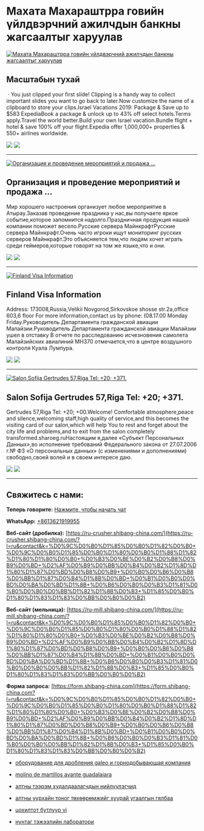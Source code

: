 # Махата Махараштрра говийн үйлдвэрчний ажилчдын банкны жагсаалтыг харуулав

<a href="https://swt.shibang-china.com/?l=ru&img&k=%D0%9C%D0%B0%D1%85%D0%B0%D1%82%D0%B0+%D0%9C%D0%B0%D1%85%D0%B0%D1%80%D0%B0%D1%88%D1%82%D1%80%D1%80%D0%B0+%D0%B3%D0%BE%D0%B2%D0%B8%D0%B9%D0%BD+%D2%AF%D0%B9%D0%BB%D0%B4%D0%B2%D1%8D%D1%80%D1%87%D0%BD%D0%B8%D0%B9+%D0%B0%D0%B6%D0%B8%D0%BB%D1%87%D0%B4%D1%8B%D0%BD+%D0%B1%D0%B0%D0%BD%D0%BA%D0%BD%D1%8B+%D0%B6%D0%B0%D0%B3%D1%81%D0%B0%D0%B0%D0%BB%D1%82%D1%8B%D0%B3+%D1%85%D0%B0%D1%80%D1%83%D1%83%D0%BB%D0%B0%D0%B2" target="_blank">![Махата Махараштрра говийн үйлдвэрчний ажилчдын банкны жагсаалтыг харуулав](http://static.shibang-china.com/all-800x300/983.jpg)</a>

## Масштабын тухай
&nbsp;&#0183;&#32;You just clipped your first slide! Clipping is a handy way to collect important slides you want to go back to later.Now customize the name of a clipboard to store your clips.Israel Vacations 2019: Package &amp; Save up to $583 ExpediaBook a package &amp; unlock up to 43% off select hotels.Terms apply.Travel the world better.Build your own Israel vacation.Bundle flight + hotel &amp; save 100% off your flight.Expedia offer 1,000,000+ properties &amp; 550+ airlines worldwide.


<a href="https://whatsapp.shibangsoft.com/WhatsApp.php" target="_blank" title="WhatsApp">![](http://static.shibang-china.com/icon/whatsapp.png)</a> <a href="https://swt.shibang-china.com/?l=ru&icon&k=%D0%9C%D0%B0%D1%85%D0%B0%D1%82%D0%B0+%D0%9C%D0%B0%D1%85%D0%B0%D1%80%D0%B0%D1%88%D1%82%D1%80%D1%80%D0%B0+%D0%B3%D0%BE%D0%B2%D0%B8%D0%B9%D0%BD+%D2%AF%D0%B9%D0%BB%D0%B4%D0%B2%D1%8D%D1%80%D1%87%D0%BD%D0%B8%D0%B9+%D0%B0%D0%B6%D0%B8%D0%BB%D1%87%D0%B4%D1%8B%D0%BD+%D0%B1%D0%B0%D0%BD%D0%BA%D0%BD%D1%8B+%D0%B6%D0%B0%D0%B3%D1%81%D0%B0%D0%B0%D0%BB%D1%82%D1%8B%D0%B3+%D1%85%D0%B0%D1%80%D1%83%D1%83%D0%BB%D0%B0%D0%B2" target="_blank">![](http://static.shibang-china.com/icon/chat-ru.png)</a>

---

<a href="https://swt.shibang-china.com/?l=ru&img&k=%D0%9C%D0%B0%D1%85%D0%B0%D1%82%D0%B0+%D0%9C%D0%B0%D1%85%D0%B0%D1%80%D0%B0%D1%88%D1%82%D1%80%D1%80%D0%B0+%D0%B3%D0%BE%D0%B2%D0%B8%D0%B9%D0%BD+%D2%AF%D0%B9%D0%BB%D0%B4%D0%B2%D1%8D%D1%80%D1%87%D0%BD%D0%B8%D0%B9+%D0%B0%D0%B6%D0%B8%D0%BB%D1%87%D0%B4%D1%8B%D0%BD+%D0%B1%D0%B0%D0%BD%D0%BA%D0%BD%D1%8B+%D0%B6%D0%B0%D0%B3%D1%81%D0%B0%D0%B0%D0%BB%D1%82%D1%8B%D0%B3+%D1%85%D0%B0%D1%80%D1%83%D1%83%D0%BB%D0%B0%D0%B2" target="_blank">![Организация и проведение мероприятий и продажа …](http://static.shibang-china.com/all-800x300/986.jpg)</a>

## Организация и проведение мероприятий и продажа …
Мир хорошего настроения организует любое мероприятие в Атырау.Заказав проведение праздника у нас,вы получаете яркое событие,которое запомнится надолго.Праздничная продукция нашей компании поможет весело.Русские сервера МайнкрафтРусские сервера Майнкрафт.Очень часто игроки ищут мониторинг русских серверов Майнкрафт.Это объясняется тем,что людям хочет играть среди геймеров,которые говорят на том же языке,что и они.


<a href="https://whatsapp.shibangsoft.com/WhatsApp.php" target="_blank" title="WhatsApp">![](http://static.shibang-china.com/icon/whatsapp.png)</a> <a href="https://swt.shibang-china.com/?l=ru&icon&k=%D0%9C%D0%B0%D1%85%D0%B0%D1%82%D0%B0+%D0%9C%D0%B0%D1%85%D0%B0%D1%80%D0%B0%D1%88%D1%82%D1%80%D1%80%D0%B0+%D0%B3%D0%BE%D0%B2%D0%B8%D0%B9%D0%BD+%D2%AF%D0%B9%D0%BB%D0%B4%D0%B2%D1%8D%D1%80%D1%87%D0%BD%D0%B8%D0%B9+%D0%B0%D0%B6%D0%B8%D0%BB%D1%87%D0%B4%D1%8B%D0%BD+%D0%B1%D0%B0%D0%BD%D0%BA%D0%BD%D1%8B+%D0%B6%D0%B0%D0%B3%D1%81%D0%B0%D0%B0%D0%BB%D1%82%D1%8B%D0%B3+%D1%85%D0%B0%D1%80%D1%83%D1%83%D0%BB%D0%B0%D0%B2" target="_blank">![](http://static.shibang-china.com/icon/chat-ru.png)</a>

---

<a href="https://swt.shibang-china.com/?l=ru&img&k=%D0%9C%D0%B0%D1%85%D0%B0%D1%82%D0%B0+%D0%9C%D0%B0%D1%85%D0%B0%D1%80%D0%B0%D1%88%D1%82%D1%80%D1%80%D0%B0+%D0%B3%D0%BE%D0%B2%D0%B8%D0%B9%D0%BD+%D2%AF%D0%B9%D0%BB%D0%B4%D0%B2%D1%8D%D1%80%D1%87%D0%BD%D0%B8%D0%B9+%D0%B0%D0%B6%D0%B8%D0%BB%D1%87%D0%B4%D1%8B%D0%BD+%D0%B1%D0%B0%D0%BD%D0%BA%D0%BD%D1%8B+%D0%B6%D0%B0%D0%B3%D1%81%D0%B0%D0%B0%D0%BB%D1%82%D1%8B%D0%B3+%D1%85%D0%B0%D1%80%D1%83%D1%83%D0%BB%D0%B0%D0%B2" target="_blank">![Finland Visa Information](http://static.shibang-china.com/all-800x300/639.jpg)</a>

## Finland Visa Information
Address: 173008,Russia,Velikii Novgorod,Sirkovskoe shosse str.2a,office 603,6 floor For more information,contact us by phone: (08.17.00 Monday Friday.Руководитель Департамента гражданской авиации Малайзии.Руководитель Департамента гражданской авиации Малайзии ушел в отставку В отчете по расследованию исчезновения самолета Малайзийских авиалиний МН370 отмечается,что в центре воздушного контроля Куала Лумпура.


<a href="https://whatsapp.shibangsoft.com/WhatsApp.php" target="_blank" title="WhatsApp">![](http://static.shibang-china.com/icon/whatsapp.png)</a> <a href="https://swt.shibang-china.com/?l=ru&icon&k=%D0%9C%D0%B0%D1%85%D0%B0%D1%82%D0%B0+%D0%9C%D0%B0%D1%85%D0%B0%D1%80%D0%B0%D1%88%D1%82%D1%80%D1%80%D0%B0+%D0%B3%D0%BE%D0%B2%D0%B8%D0%B9%D0%BD+%D2%AF%D0%B9%D0%BB%D0%B4%D0%B2%D1%8D%D1%80%D1%87%D0%BD%D0%B8%D0%B9+%D0%B0%D0%B6%D0%B8%D0%BB%D1%87%D0%B4%D1%8B%D0%BD+%D0%B1%D0%B0%D0%BD%D0%BA%D0%BD%D1%8B+%D0%B6%D0%B0%D0%B3%D1%81%D0%B0%D0%B0%D0%BB%D1%82%D1%8B%D0%B3+%D1%85%D0%B0%D1%80%D1%83%D1%83%D0%BB%D0%B0%D0%B2" target="_blank">![](http://static.shibang-china.com/icon/chat-ru.png)</a>

---

<a href="https://swt.shibang-china.com/?l=ru&img&k=%D0%9C%D0%B0%D1%85%D0%B0%D1%82%D0%B0+%D0%9C%D0%B0%D1%85%D0%B0%D1%80%D0%B0%D1%88%D1%82%D1%80%D1%80%D0%B0+%D0%B3%D0%BE%D0%B2%D0%B8%D0%B9%D0%BD+%D2%AF%D0%B9%D0%BB%D0%B4%D0%B2%D1%8D%D1%80%D1%87%D0%BD%D0%B8%D0%B9+%D0%B0%D0%B6%D0%B8%D0%BB%D1%87%D0%B4%D1%8B%D0%BD+%D0%B1%D0%B0%D0%BD%D0%BA%D0%BD%D1%8B+%D0%B6%D0%B0%D0%B3%D1%81%D0%B0%D0%B0%D0%BB%D1%82%D1%8B%D0%B3+%D1%85%D0%B0%D1%80%D1%83%D1%83%D0%BB%D0%B0%D0%B2" target="_blank">![Salon Sofija Gertrudes 57,Riga Tel: +20; +371.](http://static.shibang-china.com/all-800x300/212.jpg)</a>

## Salon Sofija Gertrudes 57,Riga Tel: +20; +371.
Gertrudes 57,Riga Tel: +20; +00.Welcome! Comfortable atmosphere,peace and silence,welcoming staff,high quality of service,and this becomes the visiting card of our salon,which will help You to rest and forget about the city life and problems,and to exit from the salon completely transformed.sharoeg.ruНастоящим я,далее &#171;Субъект Персональных Данных&#187;,во исполнение требований Федерального закона от 27.07.2006 г.№ ФЗ &#171;О персональных данных&#187; (с изменениями и дополнениями) свободно,своей волей и в своем интересе даю.


<a href="https://whatsapp.shibangsoft.com/WhatsApp.php" target="_blank" title="WhatsApp">![](http://static.shibang-china.com/icon/whatsapp.png)</a> <a href="https://swt.shibang-china.com/?l=ru&icon&k=%D0%9C%D0%B0%D1%85%D0%B0%D1%82%D0%B0+%D0%9C%D0%B0%D1%85%D0%B0%D1%80%D0%B0%D1%88%D1%82%D1%80%D1%80%D0%B0+%D0%B3%D0%BE%D0%B2%D0%B8%D0%B9%D0%BD+%D2%AF%D0%B9%D0%BB%D0%B4%D0%B2%D1%8D%D1%80%D1%87%D0%BD%D0%B8%D0%B9+%D0%B0%D0%B6%D0%B8%D0%BB%D1%87%D0%B4%D1%8B%D0%BD+%D0%B1%D0%B0%D0%BD%D0%BA%D0%BD%D1%8B+%D0%B6%D0%B0%D0%B3%D1%81%D0%B0%D0%B0%D0%BB%D1%82%D1%8B%D0%B3+%D1%85%D0%B0%D1%80%D1%83%D1%83%D0%BB%D0%B0%D0%B2" target="_blank">![](http://static.shibang-china.com/icon/chat-ru.png)</a>

---
## Свяжитесь с нами:

**Теперь говорите:** [Нажмите, чтобы начать чат](https://swt.shibang-china.com?l=ru&contact&k=%D0%9C%D0%B0%D1%85%D0%B0%D1%82%D0%B0+%D0%9C%D0%B0%D1%85%D0%B0%D1%80%D0%B0%D1%88%D1%82%D1%80%D1%80%D0%B0+%D0%B3%D0%BE%D0%B2%D0%B8%D0%B9%D0%BD+%D2%AF%D0%B9%D0%BB%D0%B4%D0%B2%D1%8D%D1%80%D1%87%D0%BD%D0%B8%D0%B9+%D0%B0%D0%B6%D0%B8%D0%BB%D1%87%D0%B4%D1%8B%D0%BD+%D0%B1%D0%B0%D0%BD%D0%BA%D0%BD%D1%8B+%D0%B6%D0%B0%D0%B3%D1%81%D0%B0%D0%B0%D0%BB%D1%82%D1%8B%D0%B3+%D1%85%D0%B0%D1%80%D1%83%D1%83%D0%BB%D0%B0%D0%B2)

**WhatsApp:**  [+8613621919955](https://whatsapp.shibangsoft.com/WhatsApp.php)

**Веб-сайт (дробилка):** [https://ru-crusher.shibang-china.com/](https://ru-crusher.shibang-china.com/?l=ru&contact&k=%D0%9C%D0%B0%D1%85%D0%B0%D1%82%D0%B0+%D0%9C%D0%B0%D1%85%D0%B0%D1%80%D0%B0%D1%88%D1%82%D1%80%D1%80%D0%B0+%D0%B3%D0%BE%D0%B2%D0%B8%D0%B9%D0%BD+%D2%AF%D0%B9%D0%BB%D0%B4%D0%B2%D1%8D%D1%80%D1%87%D0%BD%D0%B8%D0%B9+%D0%B0%D0%B6%D0%B8%D0%BB%D1%87%D0%B4%D1%8B%D0%BD+%D0%B1%D0%B0%D0%BD%D0%BA%D0%BD%D1%8B+%D0%B6%D0%B0%D0%B3%D1%81%D0%B0%D0%B0%D0%BB%D1%82%D1%8B%D0%B3+%D1%85%D0%B0%D1%80%D1%83%D1%83%D0%BB%D0%B0%D0%B2)

**Веб-сайт (мельница):** [https://ru-mill.shibang-china.com/](https://ru-mill.shibang-china.com/?l=ru&contact&k=%D0%9C%D0%B0%D1%85%D0%B0%D1%82%D0%B0+%D0%9C%D0%B0%D1%85%D0%B0%D1%80%D0%B0%D1%88%D1%82%D1%80%D1%80%D0%B0+%D0%B3%D0%BE%D0%B2%D0%B8%D0%B9%D0%BD+%D2%AF%D0%B9%D0%BB%D0%B4%D0%B2%D1%8D%D1%80%D1%87%D0%BD%D0%B8%D0%B9+%D0%B0%D0%B6%D0%B8%D0%BB%D1%87%D0%B4%D1%8B%D0%BD+%D0%B1%D0%B0%D0%BD%D0%BA%D0%BD%D1%8B+%D0%B6%D0%B0%D0%B3%D1%81%D0%B0%D0%B0%D0%BB%D1%82%D1%8B%D0%B3+%D1%85%D0%B0%D1%80%D1%83%D1%83%D0%BB%D0%B0%D0%B2)

**Форма запроса:** [https://form.shibang-china.com](https://form.shibang-china.com?l=ru&contact&k=%D0%9C%D0%B0%D1%85%D0%B0%D1%82%D0%B0+%D0%9C%D0%B0%D1%85%D0%B0%D1%80%D0%B0%D1%88%D1%82%D1%80%D1%80%D0%B0+%D0%B3%D0%BE%D0%B2%D0%B8%D0%B9%D0%BD+%D2%AF%D0%B9%D0%BB%D0%B4%D0%B2%D1%8D%D1%80%D1%87%D0%BD%D0%B8%D0%B9+%D0%B0%D0%B6%D0%B8%D0%BB%D1%87%D0%B4%D1%8B%D0%BD+%D0%B1%D0%B0%D0%BD%D0%BA%D0%BD%D1%8B+%D0%B6%D0%B0%D0%B3%D1%81%D0%B0%D0%B0%D0%BB%D1%82%D1%8B%D0%B3+%D1%85%D0%B0%D1%80%D1%83%D1%83%D0%BB%D0%B0%D0%B2)

* [оборудование для дробления galeo и горнодобывающая компания](../126/%D0%BE%D0%B1%D0%BE%D1%80%D1%83%D0%B4%D0%BE%D0%B2%D0%B0%D0%BD%D0%B8%D0%B5%20%D0%B4%D0%BB%D1%8F%20%D0%B4%D1%80%D0%BE%D0%B1%D0%BB%D0%B5%D0%BD%D0%B8%D1%8F%20galeo%20%D0%B8%20%D0%B3%D0%BE%D1%80%D0%BD%D0%BE%D0%B4%D0%BE%D0%B1%D1%8B%D0%B2%D0%B0%D1%8E%D1%89%D0%B0%D1%8F%20%D0%BA%D0%BE%D0%BC%D0%BF%D0%B0%D0%BD%D0%B8%D1%8F.md)

* [molino de martillos avante guadalajara](../130/molino%20de%20martillos%20avante%20guadalajara.md)

* [алтны тээрэм худалдаалагчдын нийлүүлэгчид](../127/%D0%B0%D0%BB%D1%82%D0%BD%D1%8B%20%D1%82%D1%8D%D1%8D%D1%80%D1%8D%D0%BC%20%D1%85%D1%83%D0%B4%D0%B0%D0%BB%D0%B4%D0%B0%D0%B0%D0%BB%D0%B0%D0%B3%D1%87%D0%B4%D1%8B%D0%BD%20%D0%BD%D0%B8%D0%B9%D0%BB%D2%AF%D2%AF%D0%BB%D1%8D%D0%B3%D1%87%D0%B8%D0%B4.md)

* [алтны уурхайн тоног төхөөрөмжийг хуурай угаалгын гялбаа](../129/%D0%B0%D0%BB%D1%82%D0%BD%D1%8B%20%D1%83%D1%83%D1%80%D1%85%D0%B0%D0%B9%D0%BD%20%D1%82%D0%BE%D0%BD%D0%BE%D0%B3%20%D1%82%D3%A9%D1%85%D3%A9%D3%A9%D1%80%D3%A9%D0%BC%D0%B6%D0%B8%D0%B9%D0%B3%20%D1%85%D1%83%D1%83%D1%80%D0%B0%D0%B9%20%D1%83%D0%B3%D0%B0%D0%B0%D0%BB%D0%B3%D1%8B%D0%BD%20%D0%B3%D1%8F%D0%BB%D0%B1%D0%B0%D0%B0.md)

* [цохилтот бутлуур vi](../130/%D1%86%D0%BE%D1%85%D0%B8%D0%BB%D1%82%D0%BE%D1%82%20%D0%B1%D1%83%D1%82%D0%BB%D1%83%D1%83%D1%80%20vi.md)

* [нунтаг тэжээлийн лаборатори](../127/%D0%BD%D1%83%D0%BD%D1%82%D0%B0%D0%B3%20%D1%82%D1%8D%D0%B6%D1%8D%D1%8D%D0%BB%D0%B8%D0%B9%D0%BD%20%D0%BB%D0%B0%D0%B1%D0%BE%D1%80%D0%B0%D1%82%D0%BE%D1%80%D0%B8.md)